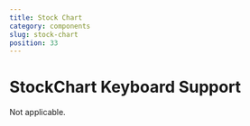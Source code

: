 ```yaml
---
title: Stock Chart
category: components
slug: stock-chart
position: 33
---
```

# StockChart Keyboard Support

Not applicable.
